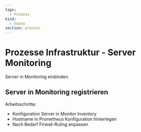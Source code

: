 ```yaml
---
tags:
  - Prozess
kind:
  - howto
section: process
---
```

# Prozesse Infrastruktur - Server Monitoring
Server in Monitoring einbinden.

## Server in Monitoring registrieren
Arbeitsschritte:
* Konfiguration Server in Monitor Inventory
* Hostname in Prometheus Konfiguration hinterlegen
* Nach Bedarf Firwall-Ruling anpassen